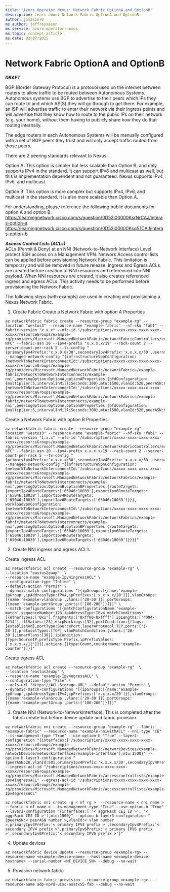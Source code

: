 ```yaml
---
title: "Azure Operator Nexus: Network Fabric OptionA and OptionB"
description: Learn about Network Fabric OptionA and OptionB.
author: jmmason70
ms.author: jeffreymason
ms.service: azure-operator-nexus
ms.topic: concept-article
ms.date: 02/07/2025
---
```


# Network Fabric OptionA and OptionB 
***DRAFT***

BGP (Border Gateway Protocol) is a protocol used on the internet between routers to allow traffic to be routed between Autonomous Systems. Autonomous systems use BGP to advertise to their peers which IPs they can route to and which AS(S) they will go through to get there. For example, an ISP will advertise traffic to enter their network via their ingress points and will advertise that they know how to route to the public IPs on their network (e.g. your home), without them having to publicly share how they do that routing internally.
 
The edge routers in each Autonomous Systems will be manually configured with a set of BGP peers they trust and will only accept traffic routed from those peers.

There are 2 peering standards relevant to Nexus:

Option A: This option is simpler but less scalable than Option B, and only supports IPv4 in the standard. It can support IPv6 and multicast as well, but this is implementation dependent and not guaranteed. Nexus supports IPv4, IPv6, and multicast.

Option B: This option is more complex but supports IPv4, IPv6, and multicast in the standard. It is also more scalable than Option A.
 
For understanding, please reference the following public documents for option A and option B. 
https://learningnetwork.cisco.com/s/question/0D53i00000KsrNrCAJ/interas-option-a
https://learningnetwork.cisco.com/s/question/0D53i00000KsqS1CAJ/interas-option-b

***Access Control Lists (ACLs)*** \
ACLs (Permit & Deny) at an NNI (Network-to-Network Interface) Level protect SSH access on a Management VPN. Network Access control lists can be applied before provisioning Network Fabric. This limitation is temporary and will be removed in future release.
Ingress and Egress ACLs are created before creation of NNI resources and referenced into NNI payload. When NNI resources are created, it also creates referenced ingress and egress ACLs. This activity needs to be performed before provisioning the Network Fabric.

The following steps (with exampls) are used in creating and provisioning a Nexus Network Fabric.

1. Create Fabric
Create a Network Fabric with option A Properties

````
az networkfabric fabric create --resource-group "example-rg" --location "westus3" --resource-name "example-fabric" --nf-sku "fab1" --fabric-version "x.x.x" --nfc-id "/subscriptions/xxxxx-xxxx-xxxx-xxxx-xxxxx/resourceGroups/example-rg/providers/Microsoft.ManagedNetworkFabric/networkFabricControllers/example-NFC" --fabric-asn 20 --ipv4-prefix "x.x.x.x/19" --rack-count 2 --server-count-per-rack 5 --ts-config "{primaryIpv4Prefix:'x.x.0.0/30',secondaryIpv4Prefix:'x.x.x.x/30',username:'****',password:'*****',serialNumber:1234}" --managed-network-config "{infrastructureVpnConfiguration:{networkToNetworkInterconnectId:'/subscriptions/xxxxx-xxxx-xxxx-xxxx-xxxxx/resourceGroups/example-rg/providers/Microsoft.ManagedNetworkFabric/networkFabrics/example-fabric/networkToNetworkInterconnects/example-nni',peeringOption:OptionA,optionAProperties:{bfdConfiguration:{multiplier:5,intervalInMilliSeconds:300},mtu:1500,vlanId:520,peerASN:65133,primaryIpv4Prefix:'x.x.x.x/31',secondaryIpv4Prefix:'x.x.x.x/31'}},workloadVpnConfiguration:{networkToNetworkInterconnectId:'/subscriptions/xxxxx-xxxx-xxxx-xxxx-xxxxx/resourceGroups/example-rg/providers/Microsoft.ManagedNetworkFabric/networkFabrics/example-fabric/networkToNetworkInterconnects/example-nni',peeringOption:OptionA,optionAProperties:{bfdConfiguration:{multiplier:5,intervalInMilliSeconds:300},mtu:1500,vlanId:520,peerASN:65133,primaryIpv4Prefix:'x.x.x.x/31',secondaryIpv4Prefix:'x.x.x.x/31',primaryIpv6Prefix:'3FFE:FFFF:0:CD30::a0/127',secondaryIpv6Prefix:'3FFE:FFFF:0:CD30::a0/127'}}}"
````


Create a Network Fabric with option B Properties

````
az networkfabric fabric create --resource-group "example-rg" --location "westus3" --resource-name "example-fabric" --nf-sku "fab1" --fabric-version "1.x.x" --nfc-id "/subscriptions/xxxxx-xxxx-xxxx-xxxx-xxxxx/resourceGroups/example-rg/providers/Microsoft.ManagedNetworkFabric/networkFabricControllers/example-NFC" --fabric-asn 20 --ipv4-prefix x.x.x.x/19 --rack-count 2 --server-count-per-rack 5 --ts-config "{primaryIpv4Prefix:'x.x.x.x/30',secondaryIpv4Prefix:'x.x.x.x/30',username:'****',password:'*****',serialNumber:'1234'}"
--managed-network-config "{infrastructureVpnConfiguration:{networkToNetworkInterconnectId:'/subscriptions/xxxxx-xxxx-xxxx-xxxx-xxxxx/resourceGroups/example-rg/providers/Microsoft.ManagedNetworkFabric/networkFabrics/example-fabric/networkToNetworkInterconnects/example-nni',peeringOption:OptionB,optionBProperties:{routeTargets:{exportIpv4RouteTargets:['65046:10039'],exportIpv6RouteTargets:['65046:10039'],importIpv4RouteTargets:['65046:10039'],importIpv6RouteTargets:['65046:10039']}}},
workloadVpnConfiguration:{networkToNetworkInterconnectId:'/subscriptions/xxxxx-xxxx-xxxx-xxxx-xxxxx/resourceGroups/example-rg/providers/Microsoft.ManagedNetworkFabric/networkFabrics/example-fabric/networkToNetworkInterconnects/example-nni',peeringOption:OptionB,optionBProperties:{routeTargets:{exportIpv4RouteTargets:['65046:10039'],exportIpv6RouteTargets:['65046:10039'],importIpv4RouteTargets:['65046:10039'],importIpv6RouteTargets:['65046:10039']}}}}"
````

2.  Create NNI ingress and egress ACL’s

Create ingress ACL

````
az networkfabric acl create --resource-group "example-rg" \
--location "eastus2euap"  \
--resource-name "example-Ipv4ingressACL" \
--configuration-type "Inline" \
--default-action "Permit" \
--dynamic-match-configurations "[{ipGroups:[{name:'example-ipGroup',ipAddressType:IPv4,ipPrefixes:['x.x.x.x/20']}],vlanGroups:[{name:'example-vlanGroup',vlans:['20-30']}],portGroups:[{name:'example-portGroup',ports:['100-200']}]}]" \
--match-configurations "[{matchConfigurationName:'example-match',sequenceNumber:123,ipAddressType:IPv4,matchConditions:[{etherTypes:['0x1'],fragments:['0xff00-0xffff'],ipLengths:['4094-9214'],ttlValues:[23],dscpMarkings:[32],portCondition:{flags:[established],portType:SourcePort,layer4Protocol:TCP,ports:['1-20']},protocolTypes:[TCP],vlanMatchCondition:{vlans:['20-30'],innerVlans:[30]},ipCondition:{type:SourceIP,prefixType:Prefix,ipPrefixValues:['x.x.x.x/12']}}],actions:[{type:Count,counterName:'example-counter'}]}]"
````

Create egress ACL

````
az networkfabric acl create --resource-group "example-rg"  \
--location "eastus2euap" \
--resource-name "example-Ipv4egressACL" \
--configuration-type "File" \
--acls-url "https://ACL-Storage-URL" --default-action "Permit" \
--dynamic-match-configurations "[{ipGroups:[{name:'example-ipGroup',ipAddressType:IPv4,ipPrefixes:['x.x.x.x/20']}],vlanGroups:[{name:'example-vlanGroup',vlans:['20-30']}],portGroups:[{name:'example-portGroup',ports:['100-200']}]}]"
````

3.  Create NNI (Network-to-NetworkInterface). This is completed after the fabric create but before device update and fabric provision.

````
az networkfabric nni create --resource-group "example-rg" --fabric "example-fabric" --resource-name "example-nniwithACL" --nni-type "CE" --is-management-type "True" --use-option-b "True" --layer2-configuration "{interfaces:['/subscriptions/xxxxx-xxxx-xxxx-xxxx-xxxxx/resourceGroups/example-rg/providers/Microsoft.ManagedNetworkFabric/networkDevices/example-networkDevice/networkInterfaces/example-interface'],mtu:1500}" --option-b-layer3-configuration "{peerASN:28,vlanId:501,primaryIpv4Prefix:'x.x.x.x/30',secondaryIpv4Prefix:'x.x.x.x/30',primaryIpv6Prefix:'10:2:0:124::400/127',secondaryIpv6Prefix:'10:2:0:124::402/127'}" --ingress-acl-id "/subscriptions/xxxxx-xxxx-xxxx-xxxx-xxxxx/resourceGroups/example-rg/providers/Microsoft.ManagedNetworkFabric/accesscontrollists/example-Ipv4ingressACL" --egress-acl-id "/subscriptions/xxxxx-xxxx-xxxx-xxxx-xxxxx/resourceGroups/example-rg/providers/Microsoft.ManagedNetworkFabric/accesscontrollists/example-Ipv4egressACL"
````

````
az networkfabric nni create -g < nf rg >  --resource-name < nni name > --fabric < nf name > --is-management-type "True" --use-option-b "True" --layer2-configuration "{interfaces:[ '< aggrRack CE1 ID >', '< aggrRack CE2 ID >'],mtu:1500}" --option-b-layer3-configuration "{peerASN:< peerASN number >,vlanId:< vlan number >,primaryIpv4Prefix:'< primary IPV4 prefix >',secondaryIpv4Prefix:'< secondary IPV4 prefix >',primaryIpv6Prefix:'< primary IPV6 prefix >',secondaryIpv6Prefix:'< secondary IPV6 prefix >'}"
````

4.  Update devices

````
az networkfabric device update --resource-group <example-rg> --resource-name <example-device-name> --host-name <example-device-hostname> --serial-number <NF_DEVICE_SN> --debug --no-wait
````

5.  Provision network fabric

````
az networkfabric fabric provision --resource-group <example-rg> --resource-name adp-nprd-ussc-austx55-fab --debug --no-wait
````

